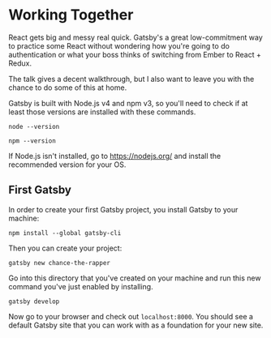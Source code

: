 # Working Together
React gets big and messy real quick. Gatsby's a great low-commitment way to practice some React without wondering how you're going to do authentication or what your boss thinks of switching from Ember to React + Redux.

The talk gives a decent walkthrough, but I also want to leave you with the chance to do some of this at home.

Gatsby is built with Node.js v4 and npm v3, so you'll need to check if at least those versions are installed with these commands.

```node --version```

```npm --version```

If Node.js isn't installed, go to https://nodejs.org/ and install the recommended version for your OS.

## First Gatsby

In order to create your first Gatsby project, you install Gatsby to your machine:

```npm install --global gatsby-cli```

Then you can create your project:

```gatsby new chance-the-rapper```

Go into this directory that you've created on your machine and run this new command you've just enabled by installing.

```gatsby develop```

Now go to your browser and check out `localhost:8000`. You should see a default Gatsby site that you can work with as a foundation for your new site.
